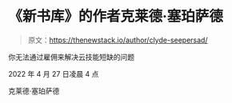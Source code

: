 # 《新书库》的作者克莱德·塞珀萨德

> 原文：<https://thenewstack.io/author/clyde-seepersad/>

你无法通过雇佣来解决云技能短缺的问题

2022 年 4 月 27 日凌晨 4 点

克莱德·塞珀萨德